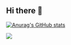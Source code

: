 ## Hi there 👋

<!--
**junl666/junl666** is a ✨ _special_ ✨ repository because its `README.md` (this file) appears on your GitHub profile.

Here are some ideas to get you started:

- 🔭 I’m currently working on ...
- 🌱 I’m currently learning ...
- 👯 I’m looking to collaborate on ...
- 🤔 I’m looking for help with ...
- 💬 Ask me about ...
- 📫 How to reach me: ...
- 😄 Pronouns: ...
- ⚡ Fun fact: ...
-->

[![Anurag's GitHub stats](https://github-readme-stats.vercel.app/api?username=junl666&count_private=true)](https://github.com/anuraghazra/github-readme-stats)

<img align="center" src="https://github-readme-stats.vercel.app/api/top-langs/?username=junl666&count_private=true&theme=transparent&hide_border=true&layout=donut-vertical&langs_count=6" />
